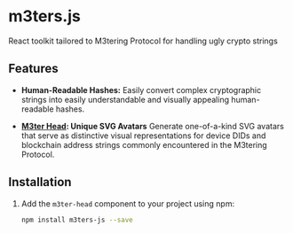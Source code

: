 # m3ters.js
React toolkit tailored to M3tering Protocol for handling ugly crypto strings

## Features
- **Human-Readable Hashes:** Easily convert complex cryptographic strings into easily understandable and visually appealing human-readable hashes.

- **[M3ter Head](./docs/m3ter-head.md#M3ter-Head): Unique SVG Avatars** Generate one-of-a-kind SVG avatars that serve as distinctive visual representations for device DIDs and blockchain address strings commonly encountered in the M3tering Protocol.

## Installation

1. Add the `m3ter-head` component to your project using npm:

   ```bash
   npm install m3ters-js --save
   ```
